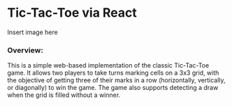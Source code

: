 # Tic-Tac-Toe via React 

Insert image here

### Overview:

This is a simple web-based implementation of the classic Tic-Tac-Toe game. It allows two players to take turns marking cells on a 3x3 grid, with the objective of getting three of their marks in a row (horizontally, vertically, or diagonally) to win the game. The game also supports detecting a draw when the grid is filled without a winner.

###
